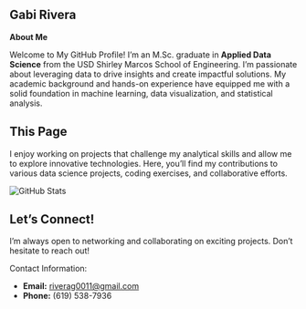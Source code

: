 ## Gabi Rivera

**About Me**

Welcome to My GitHub Profile! I’m an M.Sc. graduate in **Applied Data Science** from the USD Shirley Marcos School of Engineering. I’m passionate about leveraging data to drive insights and create impactful solutions. My academic background and hands-on experience have equipped me with a solid foundation in machine learning, data visualization, and statistical analysis.

## This Page

I enjoy working on projects that challenge my analytical skills and allow me to explore innovative technologies. Here, you’ll find my contributions to various data science projects, coding exercises, and collaborative efforts.

![GitHub Stats](https://github-readme-stats.vercel.app/api?username=Riverag0011&show_icons=true&hide_title=true)


## Let’s Connect!

I’m always open to networking and collaborating on exciting projects. Don’t hesitate to reach out!
>
Contact Information:

- **Email:** [riverag0011@gmail.com](mailto:riverag0011@gmail.com)
- **Phone:** (619) 538-7936

